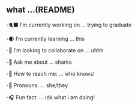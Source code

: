 ## what ...(README)

-🐈‍⬛ I’m currently working on ... trying to graduate

-🌒 I’m currently learning ... this

-🥥 I’m looking to collaborate on ... uhhh

-🪷 Ask me about ... sharks

-🐡 How to reach me: ... who knows!

-💌 Pronouns: ... she/they

-🎧 Fun fact: ... idk what i am doing! 

